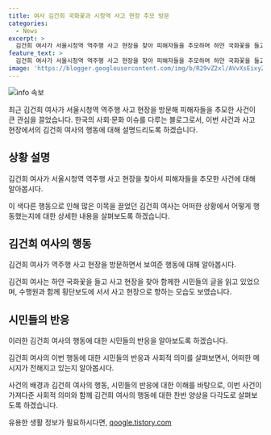 ```yaml
---
title: 여사 김건희 국화꽃과 시청역 사고 현장 추모 방문
categories:
  - News
excerpt: >
  김건희 여사가 서울시청역 역주행 사고 현장을 찾아 피해자들을 추모하며 하얀 국화꽃을 들고 있던 사진이 온라인 커뮤니티에 공개되었다. 이로써 김 여사의 감정과 사건에 대한 관심이 더욱 공론화되고 있다. 1일 발생한 역주행 차량의 사고로 9명의 행인이 사망하고 7명이 부상을 입은 것을 고려할 때, 김 여사의 행동은 사고로 인해 상처받은 이들에 대한 사회적 연민을 나타내는 것으로 평가받고 있다.
feature_text: >
  김건희 여사가 서울시청역 역주행 사고 현장을 찾아 피해자들을 추모하며 하얀 국화꽃을 들고 있던 사진이 온라인 커뮤니티에 공개되었다. 이로써 김 여사의 감정과 사건에 대한 관심이 더욱 공론화되고 있다. 1일 발생한 역주행 차량의 사고로 9명의 행인이 사망하고 7명이 부상을 입은 것을 고려할 때, 김 여사의 행동은 사고로 인해 상처받은 이들에 대한 사회적 연민을 나타내는 것으로 평가받고 있다.
image: 'https://blogger.googleusercontent.com/img/b/R29vZ2xl/AVvXsEixyZcFfHzMRdzZMjFBmAUKJYCLCGyLL1o632UiGVXcaFdKo_bkvkuCioo0uUKlGfBVcT3P84aROyZIXSBEx3Aw5nCQ3pTgDom1WDC4m8eifvWiAmWEEVb4x6G_l8C0QH225ldMjyaFvpxGEBGNO37VmDTDMHGhJPq73UglMfDca1-0aw/s1600/blogspot.png'
---
```


<p><img src="https://blogger.googleusercontent.com/img/b/R29vZ2xl/AVvXsEixyZcFfHzMRdzZMjFBmAUKJYCLCGyLL1o632UiGVXcaFdKo_bkvkuCioo0uUKlGfBVcT3P84aROyZIXSBEx3Aw5nCQ3pTgDom1WDC4m8eifvWiAmWEEVb4x6G_l8C0QH225ldMjyaFvpxGEBGNO37VmDTDMHGhJPq73UglMfDca1-0aw/s1600/blogspot.png" alt="info 속보" /></p>

<p>최근 김건희 여사가 서울시청역 역주행 사고 현장을 방문해 피해자들을 추모한 사건이 큰 관심을 끌었습니다. 한국의 사회·문화 이슈를 다루는 블로그로서, 이번 사건과 사고 현장에서의 김건희 여사의 행동에 대해 설명드리도록 하겠습니다. </p>

<h2 data-ke-size="size26">상황 설명</h2>

<p data-ke-size="size16">김건희 여사가 서울시청역 역주행 사고 현장을 찾아서 피해자들을 추모한 사건에 대해 알아봅시다.</p>

<p>이 색다른 행동으로 인해 많은 이목을 끌었던 김건희 여사는 어떠한 상황에서 어떻게 행동했는지에 대한 상세한 내용을 살펴보도록 하겠습니다.</p>

<h2 data-ke-size="size26">김건희 여사의 행동</h2>

<p data-ke-size="size16">김건희 여사가 역주행 사고 현장을 방문하면서 보여준 행동에 대해 알아봅시다.</p>

<p>김건희 여사는 하얀 국화꽃을 들고 사고 현장을 찾아 함께한 시민들의 글을 읽고 있었으며, 수행원과 함께 횡단보도에 서서 사고 현장으로 향하는 모습도 보였습니다.</p>

<h2 data-ke-size="size26">시민들의 반응</h2>

<p data-ke-size="size16">이러한 김건희 여사의 행동에 대한 시민들의 반응을 알아보도록 하겠습니다.</p>

<p>김건희 여사의 이번 행동에 대한 시민들의 반응과 사회적 의미를 살펴보면서, 어떠한 메시지가 전해지고 있는지 알아봅시다.</p>

<p>사건의 배경과 김건희 여사의 행동, 시민들의 반응에 대한 이해를 바탕으로, 이번 사건이 가져다준 사회적 의미와 함께 김건희 여사의 행동에 대한 찬반 양상을 다각도로 살펴보도록 하겠습니다.</p>
유용한 생활 정보가 필요하시다면, <a href="https://qoogle.tistory.com" rel="dofollow">qoogle.tistory.com</a>


